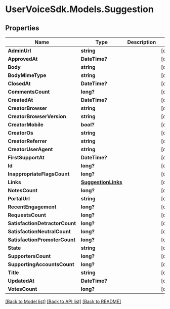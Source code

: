 # UserVoiceSdk.Models.Suggestion
## Properties

Name | Type | Description | Notes
------------ | ------------- | ------------- | -------------
**AdminUrl** | **string** |  | [optional] 
**ApprovedAt** | **DateTime?** |  | [optional] 
**Body** | **string** |  | [optional] 
**BodyMimeType** | **string** |  | [optional] 
**ClosedAt** | **DateTime?** |  | [optional] 
**CommentsCount** | **long?** |  | [optional] 
**CreatedAt** | **DateTime?** |  | [optional] 
**CreatorBrowser** | **string** |  | [optional] 
**CreatorBrowserVersion** | **string** |  | [optional] 
**CreatorMobile** | **bool?** |  | [optional] 
**CreatorOs** | **string** |  | [optional] 
**CreatorReferrer** | **string** |  | [optional] 
**CreatorUserAgent** | **string** |  | [optional] 
**FirstSupportAt** | **DateTime?** |  | [optional] 
**Id** | **long?** |  | [optional] 
**InappropriateFlagsCount** | **long?** |  | [optional] 
**Links** | [**SuggestionLinks**](SuggestionLinks.md) |  | [optional] 
**NotesCount** | **long?** |  | [optional] 
**PortalUrl** | **string** |  | [optional] 
**RecentEngagement** | **long?** |  | [optional] 
**RequestsCount** | **long?** |  | [optional] 
**SatisfactionDetractorCount** | **long?** |  | [optional] 
**SatisfactionNeutralCount** | **long?** |  | [optional] 
**SatisfactionPromoterCount** | **long?** |  | [optional] 
**State** | **string** |  | [optional] 
**SupportersCount** | **long?** |  | [optional] 
**SupportingAccountsCount** | **long?** |  | [optional] 
**Title** | **string** |  | [optional] 
**UpdatedAt** | **DateTime?** |  | [optional] 
**VotesCount** | **long?** |  | [optional] 

[[Back to Model list]](../README.md#documentation-for-models) [[Back to API list]](../README.md#documentation-for-api-endpoints) [[Back to README]](../README.md)

